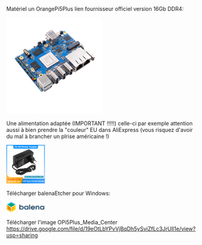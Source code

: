 Matériel un OrangePi5Plus lien fournisseur officiel version 16Gb DDR4:

[<img src="https://raw.githubusercontent.com/bbaranoff/OPi5Plus_Media_Center/main/pi5-plus-26.png"  width="50%" height="50%">](https://fr.aliexpress.com/item/1005005585029938.html?gatewayAdapt=glo2fra)

Une alimentation adaptée (IMPORTANT !!!!!) celle-ci par exemple attention aussi à bien prendre la "couleur" EU dans AliExpress (vous risquez d'avoir du mal à brancher un plrise américaine !)

[<img src="https://raw.githubusercontent.com/bbaranoff/OPi5Plus_Media_Center/ef955da02e8918e0d673091ec93c00e14725298e/Orange-Pi-5-adaptateur-d-alimentation-5V-4a-chargeur-20W-USB-Type-C-prise-EU-US.jpg" width="20%" height="20%">](https://fr.aliexpress.com/item/1005005078736401.html?gatewayAdapt=glo2fra)

Télécharger balenaEtcher pour Windows:

[<img src="https://raw.githubusercontent.com/bbaranoff/OPi5Plus_Media_Center/main/balena_logo.svg" width="20%" height="20%">](https://github.com/balena-io/etcher/releases/download/v1.18.11/balenaEtcher-Setup-1.18.11.exe)

Télécharger l'image OPi5Plus_Media_Center  https://drive.google.com/file/d/19eOtLbYPvVjBqDh5ySviZfLc3JrUll1e/view?usp=sharing




